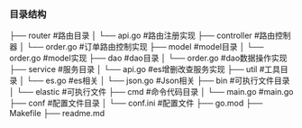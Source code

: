 ### 目录结构

├── router                #路由目录
│   └── api.go            #路由注册实现
├── controller            #路由控制器
│   └── order.go        #订单路由控制实现
├── model                #model目录
│   └── order.go        #model实现
├── dao                    #dao目录
│   └── order.go         #dao数据操作实现
├── service                #服务目录
│   └── api.go             #es增删改查服务实现
├── util                     #工具目录
│   └── es.go              #es相关
│   └── json.go           #Json相关
├── bin                     #可执行文件目录
│   └── elastic             #可执行文件
├── cmd                    #命令代码目录
│   └── main.go          #main.go
├── conf                    #配置文件目录
│   └── conf.ini            #配置文件
├── go.mod
├── Makefile
├── readme.md
